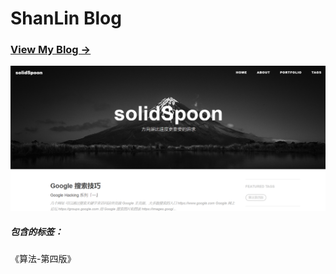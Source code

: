 # ShanLin Blog

### [View My Blog &rarr;](https://github.com/solidSpoon/solidSpoon.github.io/issues)

![](/img/blog-desktop.PNG)

##### 包含的标签：
《算法-第四版》
